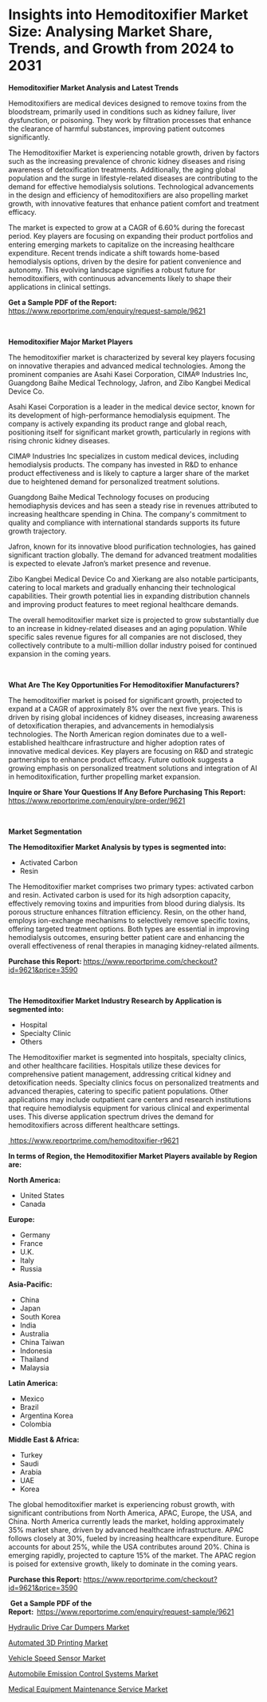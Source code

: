<p><h1>Insights into Hemoditoxifier Market Size: Analysing Market Share, Trends, and Growth from 2024 to 2031</h1></p><p><strong>Hemoditoxifier Market Analysis and Latest Trends</strong></p>
<p><p>Hemoditoxifiers are medical devices designed to remove toxins from the bloodstream, primarily used in conditions such as kidney failure, liver dysfunction, or poisoning. They work by filtration processes that enhance the clearance of harmful substances, improving patient outcomes significantly.</p><p>The Hemoditoxifier Market is experiencing notable growth, driven by factors such as the increasing prevalence of chronic kidney diseases and rising awareness of detoxification treatments. Additionally, the aging global population and the surge in lifestyle-related diseases are contributing to the demand for effective hemodialysis solutions. Technological advancements in the design and efficiency of hemoditoxifiers are also propelling market growth, with innovative features that enhance patient comfort and treatment efficacy.</p><p>The market is expected to grow at a CAGR of 6.60% during the forecast period. Key players are focusing on expanding their product portfolios and entering emerging markets to capitalize on the increasing healthcare expenditure. Recent trends indicate a shift towards home-based hemodialysis options, driven by the desire for patient convenience and autonomy. This evolving landscape signifies a robust future for hemoditoxifiers, with continuous advancements likely to shape their applications in clinical settings.</p></p>
<p><strong>Get a Sample PDF of the Report:&nbsp;</strong> <a href="https://www.reportprime.com/enquiry/request-sample/9621">https://www.reportprime.com/enquiry/request-sample/9621</a></p>
<p>&nbsp;</p>
<p><strong>Hemoditoxifier Major Market Players</strong></p>
<p><p>The hemoditoxifier market is characterized by several key players focusing on innovative therapies and advanced medical technologies. Among the prominent companies are Asahi Kasei Corporation, CIMA® Industries Inc, Guangdong Baihe Medical Technology, Jafron, and Zibo Kangbei Medical Device Co.</p><p>Asahi Kasei Corporation is a leader in the medical device sector, known for its development of high-performance hemodialysis equipment. The company is actively expanding its product range and global reach, positioning itself for significant market growth, particularly in regions with rising chronic kidney diseases.</p><p>CIMA® Industries Inc specializes in custom medical devices, including hemodialysis products. The company has invested in R&D to enhance product effectiveness and is likely to capture a larger share of the market due to heightened demand for personalized treatment solutions.</p><p>Guangdong Baihe Medical Technology focuses on producing hemodiaphysis devices and has seen a steady rise in revenues attributed to increasing healthcare spending in China. The company's commitment to quality and compliance with international standards supports its future growth trajectory.</p><p>Jafron, known for its innovative blood purification technologies, has gained significant traction globally. The demand for advanced treatment modalities is expected to elevate Jafron’s market presence and revenue.</p><p>Zibo Kangbei Medical Device Co and Xierkang are also notable participants, catering to local markets and gradually enhancing their technological capabilities. Their growth potential lies in expanding distribution channels and improving product features to meet regional healthcare demands.</p><p>The overall hemoditoxifier market size is projected to grow substantially due to an increase in kidney-related diseases and an aging population. While specific sales revenue figures for all companies are not disclosed, they collectively contribute to a multi-million dollar industry poised for continued expansion in the coming years.</p></p>
<p>&nbsp;</p>
<p><strong>What Are The Key Opportunities For Hemoditoxifier Manufacturers?</strong></p>
<p><p>The hemoditoxifier market is poised for significant growth, projected to expand at a CAGR of approximately 8% over the next five years. This is driven by rising global incidences of kidney diseases, increasing awareness of detoxification therapies, and advancements in hemodialysis technologies. The North American region dominates due to a well-established healthcare infrastructure and higher adoption rates of innovative medical devices. Key players are focusing on R&D and strategic partnerships to enhance product efficacy. Future outlook suggests a growing emphasis on personalized treatment solutions and integration of AI in hemoditoxification, further propelling market expansion.</p></p>
<p><strong>Inquire or Share Your Questions If Any Before Purchasing This Report:</strong> <a href="https://www.reportprime.com/enquiry/pre-order/9621">https://www.reportprime.com/enquiry/pre-order/9621</a></p>
<p>&nbsp;</p>
<p><strong>Market Segmentation</strong></p>
<p><strong>The Hemoditoxifier Market Analysis by types is segmented into:</strong></p>
<p><ul><li>Activated Carbon</li><li>Resin</li></ul></p>
<p><p>The Hemoditoxifier market comprises two primary types: activated carbon and resin. Activated carbon is used for its high adsorption capacity, effectively removing toxins and impurities from blood during dialysis. Its porous structure enhances filtration efficiency. Resin, on the other hand, employs ion-exchange mechanisms to selectively remove specific toxins, offering targeted treatment options. Both types are essential in improving hemodialysis outcomes, ensuring better patient care and enhancing the overall effectiveness of renal therapies in managing kidney-related ailments.</p></p>
<p><strong>Purchase this Report:&nbsp;</strong><a href="https://www.reportprime.com/checkout?id=9621&price=3590">https://www.reportprime.com/checkout?id=9621&price=3590</a></p>
<p>&nbsp;</p>
<p><strong>The Hemoditoxifier Market Industry Research by Application is segmented into:</strong></p>
<p><ul><li>Hospital</li><li>Specialty Clinic</li><li>Others</li></ul></p>
<p><p>The Hemoditoxifier market is segmented into hospitals, specialty clinics, and other healthcare facilities. Hospitals utilize these devices for comprehensive patient management, addressing critical kidney and detoxification needs. Specialty clinics focus on personalized treatments and advanced therapies, catering to specific patient populations. Other applications may include outpatient care centers and research institutions that require hemodialysis equipment for various clinical and experimental uses. This diverse application spectrum drives the demand for hemoditoxifiers across different healthcare settings.</p></p>
<p><a href="https://www.reportprime.com/hemoditoxifier-r9621">&nbsp;https://www.reportprime.com/hemoditoxifier-r9621</a></p>
<p><strong>In terms of Region, the Hemoditoxifier Market Players available by Region are:</strong></p>
<p>
    <p> <strong> North America: </strong>
        <ul>
            <li>United States</li>
            <li>Canada</li>
        </ul>
        </p> 
    <p> <strong> Europe: </strong>
        <ul>
            <li>Germany</li>
            <li>France</li>
            <li>U.K.</li>
            <li>Italy</li>
            <li>Russia</li>
        </ul>
        </p> 
    <p> <strong> Asia-Pacific: </strong>
        <ul>
            <li>China</li>
            <li>Japan</li>
            <li>South Korea</li>
            <li>India</li>
            <li>Australia</li>
            <li>China Taiwan</li>
            <li>Indonesia</li>
            <li>Thailand</li>
            <li>Malaysia</li>
        </ul>
        </p> 
    <p> <strong> Latin America: </strong>
        <ul>
            <li>Mexico</li>
            <li>Brazil</li>
            <li>Argentina Korea</li>
            <li>Colombia</li>
        </ul>
        </p> 
    <p> <strong> Middle East & Africa: </strong>
        <ul>
            <li>Turkey</li>
            <li>Saudi</li>
            <li>Arabia</li>
            <li>UAE</li>
            <li>Korea</li>
        </ul>
    </p>
    </p>
<p><p>The global hemoditoxifier market is experiencing robust growth, with significant contributions from North America, APAC, Europe, the USA, and China. North America currently leads the market, holding approximately 35% market share, driven by advanced healthcare infrastructure. APAC follows closely at 30%, fueled by increasing healthcare expenditure. Europe accounts for about 25%, while the USA contributes around 20%. China is emerging rapidly, projected to capture 15% of the market. The APAC region is poised for extensive growth, likely to dominate in the coming years.</p></p>
<p><strong>Purchase this Report: </strong><a href="https://www.reportprime.com/checkout?id=9621&price=3590">https://www.reportprime.com/checkout?id=9621&price=3590</a></p>
<p>&nbsp;<strong>Get a Sample PDF of the Report:&nbsp;&nbsp;</strong><a href="https://www.reportprime.com/enquiry/request-sample/9621">https://www.reportprime.com/enquiry/request-sample/9621</a></p>
<p><strong></strong></p>
<p><p><a href="https://medium.com/@shjdk3536/this-report-aims-to-provide-a-comprehensive-presentation-of-the-global-market-for-hydraulic-drive-01b7359382ee">Hydraulic Drive Car Dumpers Market</a></p><p><a href="https://www.linkedin.com/pulse/insights-automated-3d-printing-market-share-competitive-landscape-3rxef?trackingId=mwQOJOraTpS2nbYJ%2BDw5cQ%3D%3D">Automated 3D Printing Market</a></p><p><a href="https://issuu.com/reportprime-2/docs/vehicle-speed-sensor-market-size-20_56b947da727839">Vehicle Speed Sensor Market</a></p><p><a href="https://issuu.com/reportprime-2/docs/automobile-emission-control-systems_eeef89811d48c0">Automobile Emission Control Systems Market</a></p><p><a href="https://www.linkedin.com/pulse/medical-equipment-maintenance-service-industry-analysis-report-zbsvf?trackingId=NqWsIZ4%2BRmKcOldulBaLug%3D%3D">Medical Equipment Maintenance Service Market</a></p></p>